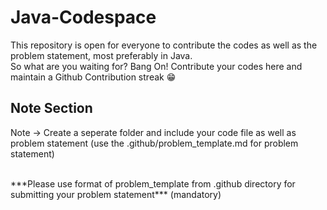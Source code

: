 # Java-Codespace
This repository is open for everyone to contribute the codes as well as the problem statement, most preferably in Java.
<br>
So what are you waiting for? Bang On! Contribute your codes here and maintain a Github Contribution streak 😁<br>
## Note Section
Note -> Create a seperate folder and include your code file as well as problem statement (use the .github/problem_template.md for problem statement)

<br>
***Please use format of problem_template from .github directory for submitting your problem statement*** (mandatory)
